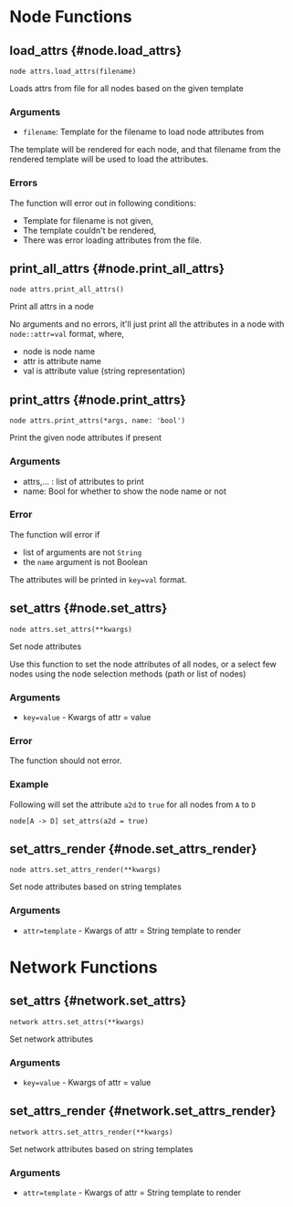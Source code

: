 # Node Functions
## load_attrs {#node.load_attrs}
```sig
node attrs.load_attrs(filename)
```

Loads attrs from file for all nodes based on the given template

### Arguments
- `filename`: Template for the filename to load node attributes from

The template will be rendered for each node, and that filename from the
rendered template will be used to load the attributes.

### Errors
The function will error out in following conditions:
- Template for filename is not given,
- The template couldn't be rendered,
- There was error loading attributes from the file.

## print_all_attrs {#node.print_all_attrs}
```sig
node attrs.print_all_attrs()
```

Print all attrs in a node

No arguments and no errors, it'll just print all the attributes in a node with
`node::attr=val` format, where,
- node is node name
- attr is attribute name
- val is attribute value (string representation)

## print_attrs {#node.print_attrs}
```sig
node attrs.print_attrs(*args, name: 'bool')
```

Print the given node attributes if present

### Arguments
- attrs,... : list of attributes to print
- name: Bool for whether to show the node name or not

### Error
The function will error if
- list of arguments are not `String`
- the `name` argument is not Boolean

The attributes will be printed in `key=val` format.
## set_attrs {#node.set_attrs}
```sig
node attrs.set_attrs(**kwargs)
```

Set node attributes

Use this function to set the node attributes of all nodes, or
a select few nodes using the node selection methods (path or
list of nodes)

### Arguments
- `key=value` - Kwargs of attr = value

### Error
The function should not error.

### Example
Following will set the attribute `a2d` to `true` for all nodes
from `A` to `D`

```task
node[A -> D] set_attrs(a2d = true)
```
## set_attrs_render {#node.set_attrs_render}
```sig
node attrs.set_attrs_render(**kwargs)
```

Set node attributes based on string templates

### Arguments
- `attr=template` - Kwargs of attr = String template to render
# Network Functions
## set_attrs {#network.set_attrs}
```sig
network attrs.set_attrs(**kwargs)
```

Set network attributes

### Arguments
- `key=value` - Kwargs of attr = value
## set_attrs_render {#network.set_attrs_render}
```sig
network attrs.set_attrs_render(**kwargs)
```

Set network attributes based on string templates

### Arguments
- `attr=template` - Kwargs of attr = String template to render
